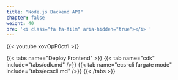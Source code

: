 ```yaml
---
title: "Node.js Backend API"
chapter: false
weight: 40
pre: '<i class="fa fa-film" aria-hidden="true"></i> '
---
```


{{< youtube xovOpP0ctfI >}}

{{< tabs name="Deploy Frontend" >}}
{{< tab name="cdk" include="tabs/cdk.md" />}}
{{< tab name="ecs-cli fargate mode" include="tabs/ecscli.md" />}}
{{< /tabs >}}